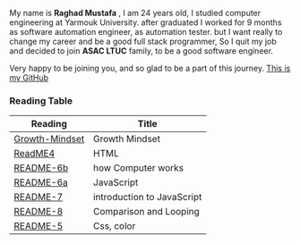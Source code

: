 My name is **Raghad Mustafa** , I am 24 years old, I studied computer engineering at Yarmouk University.
after graduated I worked for 9 months as software automation engineer, as automation tester.
but I want really to change my career and be a good full stack programmer, 
So I quit my job and decided to join **ASAC LTUC** family, to be a good software engineer.

Very happy to be joining you, and so glad to be a part of this journey.
[This is my GitHub]( https://github.com/Raghadmustafa96/reading-notes ) 


### Reading Table

| Reading                                                                         | Title                       |
| --------------------------------------------------------------------------------| --------------------------- |
| [Growth-Mindset](https://raghadmustafa96.github.io/reading-notes102/growth-mindset)| Growth Mindset              |
| [ReadME4](https://raghadmustafa96.github.io/reading-notes102/README4)              | HTML                        |
| [README-6b](https://raghadmustafa96.github.io/reading-notes102/README-6b)          | how Computer works          |
| [README-6a](https://raghadmustafa96.github.io/reading-notes102/README6A)           | JavaScript                  |
| [README-7](https://raghadmustafa96.github.io/reading-notes102/README7)             | introduction to JavaScript  |
| [README-8](https://raghadmustafa96.github.io/reading-notes102/README8)             | Comparison and Looping      |
| [README-5](https://raghadmustafa96.github.io/reading-notes102/Readme5)             | Css, color                  |




















